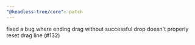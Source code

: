 ```yaml
---
"@headless-tree/core": patch
---
```


fixed a bug where ending drag without successful drop doesn't properly reset drag line (#132)

